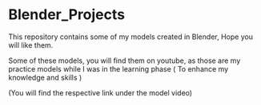 # Blender_Projects
This repository contains some of my models created in Blender, Hope you will like them.

Some of these models, you will find them on youtube, as those are my practice models while I was in the learning phase ( To enhance my knowledge and skills )

(You will find the respective link under the model video)
